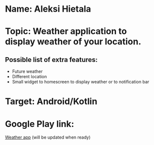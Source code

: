 # Name: Aleksi Hietala
# Topic: Weather application to display weather of your location.
## Possible list of extra features:
-  Future weather
-  Different location
-  Small widget to homescreen to display weather or to notification bar
# Target: Android/Kotlin
# Google Play link:
[Weather app](#) (will be updated when ready)

